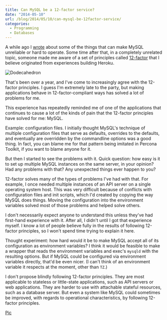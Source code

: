 ```yaml
---
title: Can MySQL be a 12-factor service?
date: "2014-05-10"
url: /blog/2014/05/10/can-mysql-be-12factor-service/
categories:
  - Programming
  - Databases
---
```



A while ago I [wrote](/blog/2012/04/24/the-mysql-init-script-mess/) about some of the things that can make MySQL unreliable or hard to operate. Some time after that, in a completely unrelated topic, someone made me aware of a set of principles called [12-factor](http://12factor.net) that I believe originated from experiences building Heroku.

![Dodecahedron](/media/2014/05/dodecahedron.jpg)

That's been over a year, and I've come to increasingly agree with the 12-factor principles. I guess I'm extremely late to the party, but making applications behave in 12-factor-compliant ways has solved a lot of problems for me.

This experience has repeatedly reminded me of one of the applications that continues to cause a lot of the kinds of pain that the 12-factor principles have solved for me: MySQL.

<!--more-->

Example: configuration files. I initially thought MySQL's technique of multiple configuration files that serve as defaults, overrides to the defaults, and eventually are overridden by the commandline options was a good thing. In fact, you can blame me for that pattern being imitated in Percona Toolkit, if you want to blame anyone for it.

But then I started to see the problems with it. Quick question: how easy is it to set up multiple MySQL instances on the same server, in your opinion? Had any problems with that? Any unexpected things ever happen to you?

12-factor solves many of the types of problems I've had with that. For example, I once needed multiple instances of an API server on a single operating system host. This was very difficult because of conflicts with configuration files and init scripts, which I'd created by copying the way MySQL does things. Moving the configuration into the environment variables solved most of those problems and helped solve others.

I don't necessarily expect anyone to understand this unless they've had first-hand experience with it. After all, I didn't until I got that experience myself. I know a lot of people believe fully in the results of following 12-factor principles, so I won't spend time trying to explain it here.

Thought experiment: how hard would it be to make MySQL accept all of its configuration as environment variables? I think it would be feasible to make a wrapper that reads the environment variables and exec's `mysqld` with the resulting options. But if MySQL could be configured via environment variables directly, that'd be even nicer. (I can't think of an environment variable it respects at the moment, other than `TZ`.)

I don't propose blindly following 12-factor principles. They are most applicable to stateless or little-state applications, such as API servers or web applications. They are harder to use with attachable stateful resources, such as a database server. But even a system like MySQL could sometimes be improved, with regards to operational characteristics, by following 12-factor principles.

[Pic](https://www.flickr.com/photos/sanchtv/4192677571)



